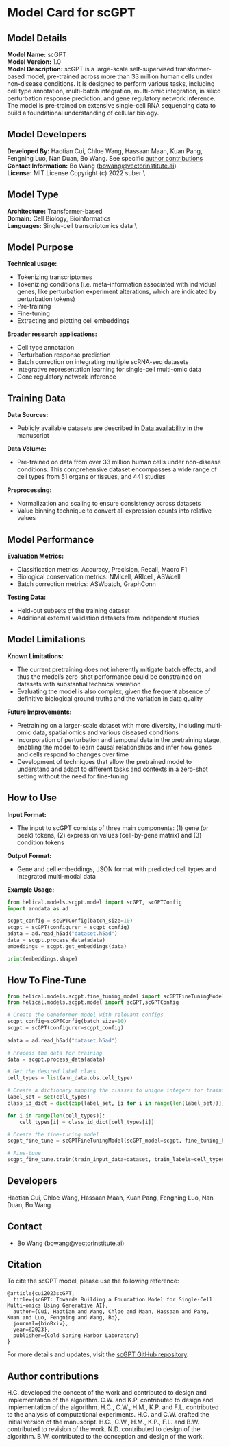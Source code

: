 # Model Card for scGPT

## Model Details

**Model Name:** scGPT  \
**Model Version:** 1.0  \
**Model Description:** scGPT is a large-scale self-supervised transformer-based model, pre-trained across more than 33 million human cells under non-disease conditions. It is designed to perform various tasks, including cell type annotation, multi-batch integration, multi-omic integration, in silico perturbation response prediction, and gene regulatory network inference. The model is pre-trained on extensive single-cell RNA sequencing data to build a foundational understanding of cellular biology.

## Model Developers

**Developed By:** Haotian Cui, Chloe Wang, Hassaan Maan, Kuan Pang, Fengning Luo, Nan Duan, Bo Wang. See specific [author contributions](#citation) \
**Contact Information:** Bo Wang (bowang@vectorinstitute.ai)  \
**License:** MIT License Copyright (c) 2022 suber \

## Model Type

**Architecture:** Transformer-based  \
**Domain:** Cell Biology, Bioinformatics  \
**Languages:** Single-cell transcriptomics data \

## Model Purpose

**Technical usage:**
- Tokenizing transcriptomes
- Tokenizing conditions (i.e. meta-information associated with individual genes, like perturbation experiment alterations, which are indicated by perturbation tokens)
- Pre-training
- Fine-tuning 
- Extracting and plotting cell embeddings

**Broader research applications:**  
- Cell type annotation 
- Perturbation response prediction
- Batch correction on integrating multiple scRNA-seq datasets
- Integrative representation learning for single-cell multi-omic data
- Gene regulatory network inference 

## Training Data

**Data Sources:**  
- Publicly available datasets are described in [Data availability](https://www.nature.com/articles/s41592-024-02201-0#data-availability) in the manuscript

**Data Volume:**  
- Pre-trained on data from over 33 million human cells under non-disease conditions. This comprehensive dataset encompasses a wide range of cell types from 51 organs or tissues, and 441 studies

**Preprocessing:**  
- Normalization and scaling to ensure consistency across datasets
- Value binning technique to convert all expression counts
into relative values

## Model Performance

**Evaluation Metrics:**  
- Classification metrics: Accuracy, Precision, Recall, Macro F1 
- Biological conservation metrics: NMIcell, ARIcell, ASWcell
- Batch correction metrics: ASWbatch, GraphConn

**Testing Data:**  
- Held-out subsets of the training dataset
- Additional external validation datasets from independent studies

## Model Limitations

**Known Limitations:**
- The current pretraining does not inherently mitigate batch effects, and thus the
model’s zero-shot performance could be constrained on datasets
with substantial technical variation
- Evaluating the model is also
complex, given the frequent absence of definitive biological ground
truths and the variation in data quality

**Future Improvements:**  
- Pretraining on a larger-scale dataset
with more diversity, including multi-omic data, spatial omics and various
diseased conditions
- Incorporation of perturbation
and temporal data in the pretraining stage, enabling the model
to learn causal relationships and infer how genes and cells respond
to changes over time
- Development of techniques that
allow the pretrained model to understand and adapt to different tasks
and contexts in a zero-shot setting without the need for fine-tuning

## How to Use

**Input Format:**  
- The input to scGPT consists of three main components:
(1) gene (or peak) tokens, (2) expression values (cell-by-gene matrix) and (3) condition
tokens

**Output Format:**  
- Gene and cell embeddings, JSON format with predicted cell types and integrated multi-modal data

**Example Usage:**
```python
from helical.models.scgpt.model import scGPT, scGPTConfig
import anndata as ad

scgpt_config = scGPTConfig(batch_size=10)
scgpt = scGPT(configurer = scgpt_config)
adata = ad.read_h5ad("dataset.h5ad")
data = scgpt.process_data(adata)
embeddings = scgpt.get_embeddings(data)

print(embeddings.shape)
```

## How To Fine-Tune

```python
from helical.models.scgpt.fine_tuning_model import scGPTFineTuningModel
from helical.models.scgpt.model import scGPT,scGPTConfig

# Create the Geneformer model with relevant configs
scgpt_config=scGPTConfig(batch_size=10)
scgpt = scGPT(configurer=scgpt_config)
                        
adata = ad.read_h5ad("dataset.h5ad")

# Process the data for training
data = scgpt.process_data(adata)

# Get the desired label class
cell_types = list(ann_data.obs.cell_type)

# Create a dictionary mapping the classes to unique integers for training
label_set = set(cell_types)
class_id_dict = dict(zip(label_set, [i for i in range(len(label_set))]))

for i in range(len(cell_types)):
    cell_types[i] = class_id_dict[cell_types[i]]

# Create the fine-tuning model
scgpt_fine_tune = scGPTFineTuningModel(scGPT_model=scgpt, fine_tuning_head="classification", output_size=len(label_set))

# Fine-tune
scgpt_fine_tune.train(train_input_data=dataset, train_labels=cell_types)
```

## Developers

Haotian Cui, Chloe Wang, Hassaan Maan, Kuan Pang, Fengning Luo, Nan Duan, Bo Wang

## Contact

- Bo Wang (bowang@vectorinstitute.ai)

## Citation

To cite the scGPT model, please use the following reference:
```
@article{cui2023scGPT,
  title={scGPT: Towards Building a Foundation Model for Single-Cell Multi-omics Using Generative AI},
  author={Cui, Haotian and Wang, Chloe and Maan, Hassaan and Pang, Kuan and Luo, Fengning and Wang, Bo},
  journal={bioRxiv},
  year={2023},
  publisher={Cold Spring Harbor Laboratory}
}
```

For more details and updates, visit the [scGPT GitHub repository](https://github.com/bowang-lab/scGPT).

## Author contributions

H.C. developed the concept of the work and contributed to design
and implementation of the algorithm. C.W. and K.P. contributed to
design and implementation of the algorithm. H.C., C.W., H.M., K.P. and
F.L. contributed to the analysis of computational experiments. H.C.
and C.W. drafted the initial version of the manuscript. H.C., C.W., H.M.,
K.P., F.L. and B.W. contributed to revision of the work. N.D. contributed
to design of the algorithm. B.W. contributed to the conception and
design of the work.